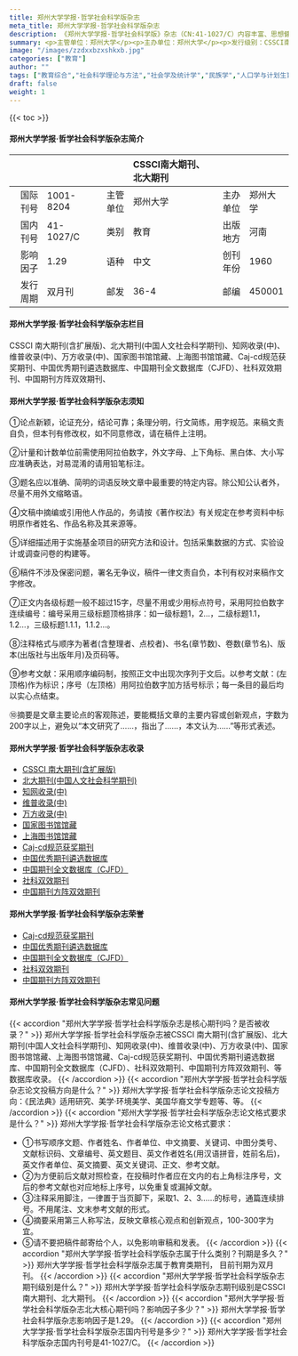 ```yaml
---
title: 郑州大学学报·哲学社会科学版杂志
meta_title: 郑州大学学报·哲学社会科学版杂志
description: 《郑州大学学报·哲学社会科学版》杂志（CN:41-1027/C）内容丰富、思想健康，1960年创刊，目前以双月刊形式发行，刊物对外积极扩大宣传，致力于提高杂志质量与影响。该杂志作为河南省哲学社会科学基金资助期刊，自创刊以来一直致力于推动哲学社会科学的学术研究与交流。 经过数十年的发展，该杂志已经形成了稳定的双月刊出版周期，并以其高质量的内容赢得了学术界的广泛认可。《郑州大学学报·哲学社会科学版》的栏目涵盖了政治、经济、法律、文学、历史等多个学科领域，主要刊发哲学、政治学、法学、经济学、社会学、史学、图书情报学、文学、语言学、新闻学等方面的学术性文章。这些文章不仅代表了国内相关领域的最新研究成果，而且具有重要的学术价值和实践意义。 此外，该杂志还积极开展国际合作与交流，为推动国内外学术界的互动与合作做出了积极贡献。总之，《郑州大学学报·哲学社会科学版》是一份具有重要学术价值和广泛影响力的学术期刊，为推动哲学社会科学的发展做出了积极贡献。
summary: <p>主管单位：郑州大学</p><p>主办单位：郑州大学</p><p>发行级别：CSSCI南大期刊、北大期刊</p><p>发行周期：双月刊</p>
image: "/images/zzdxxbzxshkxb.jpg"
categories: ["教育"]
author: ""
tags: ["教育综合","社会科学理论与方法","社会学及统计学","民族学","人口学与计划生育","人才学与劳动科学","教育理论与教育管理","学前教育","初等教育","中等教育","高等教育","职业教育","成人教育与特殊教育","体育",]
draft: false
weight: 1
---
```


{{< toc >}}

#### 郑州大学学报·哲学社会科学版杂志简介
|               |                               |               | CSSCI南大期刊、北大期刊        |               |                           |
| ------------: | :---------------------------- | ------------: | :---------------------------- | ------------: | :------------------------ |
| 国际刊号      | 1001-8204   | 主管单位      | 郑州大学     | 主办单位      | 郑州大学     |
| 国内刊号      | 41-1027/C        | 类别          | 教育       | 出版地方      | 河南           |
| 影响因子      | 1.29        | 语种          | 中文             | 创刊年份      | 1960    |
| 发行周期      | 双月刊    | 邮发          | 36-4              | 邮编          | 450001      |

#### 郑州大学学报·哲学社会科学版杂志栏目
<span>CSSCI 南大期刊(含扩展版)</span>、<span>北大期刊(中国人文社会科学期刊)</span>、<span>知网收录(中)</span>、<span>维普收录(中)</span>、<span>万方收录(中)</span>、<span>国家图书馆馆藏</span>、<span>上海图书馆馆藏</span>、<span>Caj-cd规范获奖期刊</span>、<span>中国优秀期刊遴选数据库</span>、<span>中国期刊全文数据库（CJFD）</span>、<span>社科双效期刊</span>、<span>中国期刊方阵双效期刊</span>、

#### 郑州大学学报·哲学社会科学版杂志须知
<p><p>
	①论点新颖，论证充分，结论可靠；条理分明，行文简练，用字规范。来稿文责自负，但本刊有修改权，如不同意修改，请在稿件上注明。
</p><p>
	②计量和计数单位前需使用阿拉伯数字，外文字母、上下角标、黑白体、大小写应准确表达，对易混淆的请用铅笔标注。
</p><p>
	③题名应以准确、简明的词语反映文章中最重要的特定内容。除公知公认者外，尽量不用外文缩略语。
</p><p>
	④文稿中摘编或引用他人作品的，务请按《著作权法》有关规定在参考资料中标明原作者姓名、作品名称及其来源等。
</p><p>
	⑤详细描述用于实施基金项目的研究方法和设计。包括采集数据的方式、实验设计或调查问卷的构建等。
</p><p>
	⑥稿件不涉及保密问题，署名无争议，稿件一律文责自负，本刊有权对来稿作文字修改。
</p><p>
	⑦正文内各级标题一般不超过15字，尽量不用或少用标点符号，采用阿拉伯数字连续编号：编号采用三级标题顶格排序：如一级标题1，2…，二级标题1.1，1.2…，三级标题1.1.1，1.1.2…。
</p><p>
	⑧注释格式与顺序为著者(含整理者、点校者)、书名(章节数)、卷数(章节名)、版本(出版社与出版年月)及页码等。
</p><p>
	⑨参考文献：采用顺序编码制，按照正文中出现次序列于文后。以参考文献：(左顶格)作为标识；序号（左顶格）用阿拉伯数字加方括号标示；每一条目的最后均以实心点结束。
</p><p>
	⑩摘要是文章主要论点的客观陈述，要能概括文章的主要内容或创新观点，字数为200字以上，避免以“本文研究了……，指出了……，本文认为……”等形式表述。
</p></p>


#### 郑州大学学报·哲学社会科学版杂志收录
<ul>
    <li class="inline-block">
        <a class="bg-theme-light hover:bg-primary dark:bg-darkmode-theme-light dark:hover:bg-darkmode-primary dark:hover:text-dark m-1 block rounded px-3 py-1 hover:text-white" href="#郑州大学学报·哲学社会科学版杂志收录">
        CSSCI 南大期刊(含扩展版)
        </a>
    </li>
    <li class="inline-block">
        <a class="bg-theme-light hover:bg-primary dark:bg-darkmode-theme-light dark:hover:bg-darkmode-primary dark:hover:text-dark m-1 block rounded px-3 py-1 hover:text-white" href="#郑州大学学报·哲学社会科学版杂志收录">
        北大期刊(中国人文社会科学期刊)
        </a>
    </li>
    <li class="inline-block">
        <a class="bg-theme-light hover:bg-primary dark:bg-darkmode-theme-light dark:hover:bg-darkmode-primary dark:hover:text-dark m-1 block rounded px-3 py-1 hover:text-white" href="#郑州大学学报·哲学社会科学版杂志收录">
        知网收录(中)
        </a>
    </li>
    <li class="inline-block">
        <a class="bg-theme-light hover:bg-primary dark:bg-darkmode-theme-light dark:hover:bg-darkmode-primary dark:hover:text-dark m-1 block rounded px-3 py-1 hover:text-white" href="#郑州大学学报·哲学社会科学版杂志收录">
        维普收录(中)
        </a>
    </li>
    <li class="inline-block">
        <a class="bg-theme-light hover:bg-primary dark:bg-darkmode-theme-light dark:hover:bg-darkmode-primary dark:hover:text-dark m-1 block rounded px-3 py-1 hover:text-white" href="#郑州大学学报·哲学社会科学版杂志收录">
        万方收录(中)
        </a>
    </li>
    <li class="inline-block">
        <a class="bg-theme-light hover:bg-primary dark:bg-darkmode-theme-light dark:hover:bg-darkmode-primary dark:hover:text-dark m-1 block rounded px-3 py-1 hover:text-white" href="#郑州大学学报·哲学社会科学版杂志收录">
        国家图书馆馆藏
        </a>
    </li>
    <li class="inline-block">
        <a class="bg-theme-light hover:bg-primary dark:bg-darkmode-theme-light dark:hover:bg-darkmode-primary dark:hover:text-dark m-1 block rounded px-3 py-1 hover:text-white" href="#郑州大学学报·哲学社会科学版杂志收录">
        上海图书馆馆藏
        </a>
    </li>
    <li class="inline-block">
        <a class="bg-theme-light hover:bg-primary dark:bg-darkmode-theme-light dark:hover:bg-darkmode-primary dark:hover:text-dark m-1 block rounded px-3 py-1 hover:text-white" href="#郑州大学学报·哲学社会科学版杂志收录">
        Caj-cd规范获奖期刊
        </a>
    </li>
    <li class="inline-block">
        <a class="bg-theme-light hover:bg-primary dark:bg-darkmode-theme-light dark:hover:bg-darkmode-primary dark:hover:text-dark m-1 block rounded px-3 py-1 hover:text-white" href="#郑州大学学报·哲学社会科学版杂志收录">
        中国优秀期刊遴选数据库
        </a>
    </li>
    <li class="inline-block">
        <a class="bg-theme-light hover:bg-primary dark:bg-darkmode-theme-light dark:hover:bg-darkmode-primary dark:hover:text-dark m-1 block rounded px-3 py-1 hover:text-white" href="#郑州大学学报·哲学社会科学版杂志收录">
        中国期刊全文数据库（CJFD）
        </a>
    </li>
    <li class="inline-block">
        <a class="bg-theme-light hover:bg-primary dark:bg-darkmode-theme-light dark:hover:bg-darkmode-primary dark:hover:text-dark m-1 block rounded px-3 py-1 hover:text-white" href="#郑州大学学报·哲学社会科学版杂志收录">
        社科双效期刊
        </a>
    </li>
    <li class="inline-block">
        <a class="bg-theme-light hover:bg-primary dark:bg-darkmode-theme-light dark:hover:bg-darkmode-primary dark:hover:text-dark m-1 block rounded px-3 py-1 hover:text-white" href="#郑州大学学报·哲学社会科学版杂志收录">
        中国期刊方阵双效期刊
        </a>
    </li>
</ul>



#### 郑州大学学报·哲学社会科学版杂志荣誉
<ul>
    <li class="inline-block">
        <a class="bg-theme-light hover:bg-primary dark:bg-darkmode-theme-light dark:hover:bg-darkmode-primary dark:hover:text-dark m-1 block rounded px-3 py-1 hover:text-white" href="#郑州大学学报·哲学社会科学版杂志荣誉">
        Caj-cd规范获奖期刊
        </a>
    </li>
    <li class="inline-block">
        <a class="bg-theme-light hover:bg-primary dark:bg-darkmode-theme-light dark:hover:bg-darkmode-primary dark:hover:text-dark m-1 block rounded px-3 py-1 hover:text-white" href="#郑州大学学报·哲学社会科学版杂志荣誉">
        中国优秀期刊遴选数据库
        </a>
    </li>
    <li class="inline-block">
        <a class="bg-theme-light hover:bg-primary dark:bg-darkmode-theme-light dark:hover:bg-darkmode-primary dark:hover:text-dark m-1 block rounded px-3 py-1 hover:text-white" href="#郑州大学学报·哲学社会科学版杂志荣誉">
        中国期刊全文数据库（CJFD）
        </a>
    </li>
    <li class="inline-block">
        <a class="bg-theme-light hover:bg-primary dark:bg-darkmode-theme-light dark:hover:bg-darkmode-primary dark:hover:text-dark m-1 block rounded px-3 py-1 hover:text-white" href="#郑州大学学报·哲学社会科学版杂志荣誉">
        社科双效期刊
        </a>
    </li>
    <li class="inline-block">
        <a class="bg-theme-light hover:bg-primary dark:bg-darkmode-theme-light dark:hover:bg-darkmode-primary dark:hover:text-dark m-1 block rounded px-3 py-1 hover:text-white" href="#郑州大学学报·哲学社会科学版杂志荣誉">
        中国期刊方阵双效期刊
        </a>
    </li>
</ul>












#### 郑州大学学报·哲学社会科学版杂志常见问题
{{< accordion "郑州大学学报·哲学社会科学版杂志是核心期刊吗？是否被收录？" >}}
郑州大学学报·哲学社会科学版杂志被CSSCI 南大期刊(含扩展版)、北大期刊(中国人文社会科学期刊)、知网收录(中)、维普收录(中)、万方收录(中)、国家图书馆馆藏、上海图书馆馆藏、Caj-cd规范获奖期刊、中国优秀期刊遴选数据库、中国期刊全文数据库（CJFD）、社科双效期刊、中国期刊方阵双效期刊、等数据库收录。
{{< /accordion >}}
{{< accordion "郑州大学学报·哲学社会科学版杂志论文投稿方向是什么？" >}}
郑州大学学报·哲学社会科学版杂志论文投稿方向：《民法典》适用研究、美学·环境美学、美国华裔文学专题等、等。
{{< /accordion >}}
{{< accordion "郑州大学学报·哲学社会科学版杂志论文格式要求是什么？" >}}
郑州大学学报·哲学社会科学版杂志论文格式要求：
- ①书写顺序文题、作者姓名、作者单位、中文摘要、关键词、中图分类号、文献标识码、文章编号、英文题目、英文作者姓名(用汉语拼音，姓前名后)，英文作者单位、英文摘要、英文关键词、正文、参考文献。
- ②为方便前后文献对照检查，在投稿时作者应在文内的右上角标注序号，文后的参考文献也对应地标上序号，以免重复或漏掉文献。
- ③注释采用脚注，一律置于当页脚下，采取1、2、3……的标号，通篇连续排号。不用尾注、文末参考文献的形式。
- ④摘要采用第三人称写法，反映文章核心观点和创新观点，100-300字为宜。
- ⑤请不要把稿件邮寄给个人，以免影响审稿和发表。
{{< /accordion >}}
{{< accordion "郑州大学学报·哲学社会科学版杂志属于什么类别？刊期是多久？" >}}
郑州大学学报·哲学社会科学版杂志属于教育类期刊， 目前刊期为双月刊。
{{< /accordion >}}
{{< accordion "郑州大学学报·哲学社会科学版杂志期刊级别是什么？" >}}
郑州大学学报·哲学社会科学版杂志期刊级别是CSSCI南大期刊、北大期刊。
{{< /accordion >}}
{{< accordion "郑州大学学报·哲学社会科学版杂志北大核心期刊吗？影响因子多少？" >}}
郑州大学学报·哲学社会科学版杂志影响因子是1.29。
{{< /accordion >}}
{{< accordion "郑州大学学报·哲学社会科学版杂志国内刊号是多少？" >}}
郑州大学学报·哲学社会科学版杂志国内刊号是41-1027/C。
{{< /accordion >}}